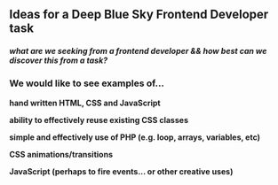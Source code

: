 ## Ideas for a Deep Blue Sky Frontend Developer task

##### what are we seeking from a frontend developer && how best can we discover this from a task?

### We would like to see examples of...

**hand written HTML, CSS and JavaScript**

**ability to effectively reuse existing CSS classes**

**simple and effectively use of PHP (e.g. loop, arrays, variables, etc)**

**CSS animations/transitions**

**JavaScript (perhaps to fire events... or other creative uses)**